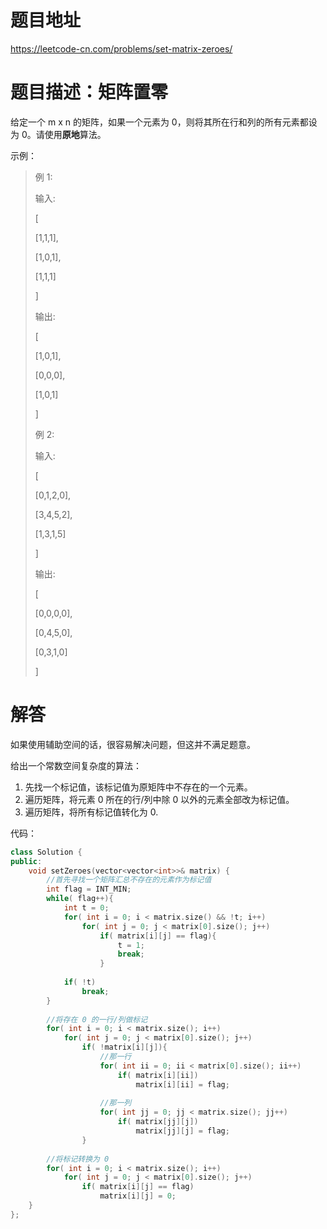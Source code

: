 # 题目地址

https://leetcode-cn.com/problems/set-matrix-zeroes/

# 题目描述：矩阵置零

给定一个 m x n 的矩阵，如果一个元素为 0，则将其所在行和列的所有元素都设为 0。请使用**原地**算法。

示例：
>例 1:
>
>输入: 
>
>[
>
>  [1,1,1],
>
>  [1,0,1],
>
>  [1,1,1]
>
>]
>
>输出: 
>
>[
>
>  [1,0,1],
>
>  [0,0,0],
>
>  [1,0,1]
>
>]
>
>例 2:
>
>输入: 
>
>[
>
>  [0,1,2,0],
>
>  [3,4,5,2],
>
>  [1,3,1,5]
>
>]
>
>输出: 
>
>[
>
>  [0,0,0,0],
>
>  [0,4,5,0],
>
>  [0,3,1,0]
>
>]


# 解答

如果使用辅助空间的话，很容易解决问题，但这并不满足题意。

给出一个常数空间复杂度的算法：
1. 先找一个标记值，该标记值为原矩阵中不存在的一个元素。
2. 遍历矩阵，将元素 0 所在的行/列中除 0 以外的元素全部改为标记值。
3. 遍历矩阵，将所有标记值转化为 0.

代码：
```cpp
class Solution {
public:
    void setZeroes(vector<vector<int>>& matrix) {
        //首先寻找一个矩阵汇总不存在的元素作为标记值
        int flag = INT_MIN;
        while( flag++){
            int t = 0;
            for( int i = 0; i < matrix.size() && !t; i++)
                for( int j = 0; j < matrix[0].size(); j++)
                    if( matrix[i][j] == flag){
                        t = 1;
                        break;
                    }
                        
            if( !t)
                break;
        }
        
        //将存在 0 的一行/列做标记
        for( int i = 0; i < matrix.size(); i++)
            for( int j = 0; j < matrix[0].size(); j++)
                if( !matrix[i][j]){
                    //那一行
                    for( int ii = 0; ii < matrix[0].size(); ii++)
                        if( matrix[i][ii])
                            matrix[i][ii] = flag;
                    
                    //那一列
                    for( int jj = 0; jj < matrix.size(); jj++)
                        if( matrix[jj][j])
                            matrix[jj][j] = flag;
                }
        
        //将标记转换为 0
        for( int i = 0; i < matrix.size(); i++)
            for( int j = 0; j < matrix[0].size(); j++)
                if( matrix[i][j] == flag)
                    matrix[i][j] = 0;
    }
};
```
